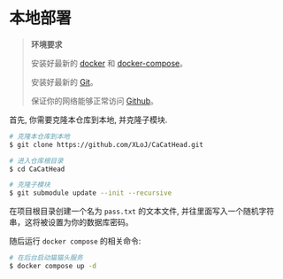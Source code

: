 # 本地部署

> **环境要求**
>
> 安装好最新的 [docker](https://www.docker.com/) 和 [docker-compose](https://docs.docker.com/compose/)。
>
> 安装好最新的 [Git](https://git-scm.com/)。
>
> 保证你的网络能够正常访问 [Github](https://github.com/)。

首先, 你需要克隆本仓库到本地, 并克隆子模块.

```bash
# 克隆本仓库到本地
$ git clone https://github.com/XLoJ/CaCatHead.git

# 进入仓库根目录
$ cd CaCatHead

# 克隆子模块
$ git submodule update --init --recursive
```

在项目根目录创建一个名为 `pass.txt` 的文本文件, 并往里面写入一个随机字符串，这将被设置为你的数据库密码。

随后运行 `docker compose` 的相关命令:

```bash
# 在后台启动猫猫头服务
$ docker compose up -d
```
